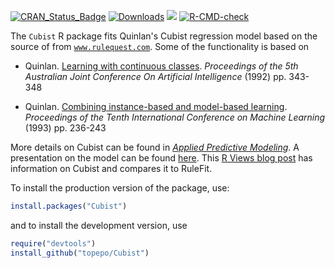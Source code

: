 
[![CRAN_Status_Badge](http://www.r-pkg.org/badges/version/Cubist)](https://CRAN.R-project.org/package=Cubist)
[![Downloads](http://cranlogs.r-pkg.org/badges/Cubist)](http://CRAN.rstudio.com/package=Cubist)
![](https://img.shields.io/badge/lifecycle-maturing-blue.svg)
[![R-CMD-check](https://github.com/topepo/Cubist/workflows/R-CMD-check/badge.svg)](https://github.com/topepo/Cubist/actions)

The `Cubist` R package fits Quinlan's Cubist regression model based on the source of from [`www.rulequest.com`](http://www.rulequest.com/cubist-info.html). Some of the functionality is based on 

*  Quinlan. [Learning with continuous classes](https://scholar.google.com/scholar?hl=en&as_sdt=0%2C7&q=%22Learning+with+continuous+classes%22&btnG=). _Proceedings of the 5th Australian Joint Conference On Artificial Intelligence_ (1992) pp. 343-348

* Quinlan. [Combining instance-based and model-based learning](https://scholar.google.com/scholar?hl=en&as_sdt=0%2C7&q=%22Combining+instance-based+and+model-based+learning%22&btnG=). _Proceedings of the Tenth International Conference on Machine Learning_ (1993) pp. 236-243

More details on Cubist can be found in [_Applied Predictive Modeling_](http://appliedpredictivemodeling.com/). A presentation on the model can be found [here](https://www.dropbox.com/s/2vf3swfbk48lfdc/RulesRulesRules.pdf?dl=0). This [R Views blog post](https://rviews.rstudio.com/2020/05/21/modern-rule-based-models/) has information on Cubist and compares it to RuleFit. 

To install the production version of the package, use:

```r
install.packages("Cubist")
```

and to install the development version, use

```r
require("devtools")
install_github("topepo/Cubist")
```
